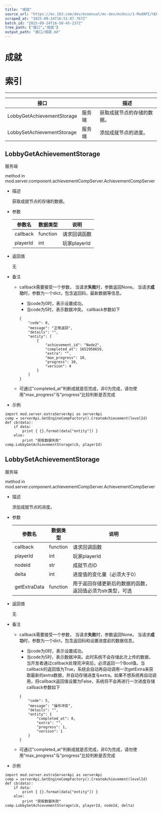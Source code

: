 ```yaml
---
title: "成就"
source_url: "https://mc.163.com/dev/mcmanual/mc-dev/mcdocs/1-ModAPI/%E6%8E%A5%E5%8F%A3/%E6%88%90%E5%B0%B1.html"
scraped_at: "2025-09-24T16:51:07.767Z"
batch_id: "2025-09-24T16-50-45-237Z"
tree_path: ["接口","成就"]
output_path: "接口/成就.md"
---
```


#  成就

#  索引

* * *

| 接口 |  | 描述 |
| --- | --- | --- |
| LobbyGetAchievementStorage | 服务端 | 获取成就节点的存储的数据。 |
| LobbySetAchievementStorage | 服务端 | 添加成就节点的进度。 |

##  LobbyGetAchievementStorage

服务端

method in mod.server.component.achievementCompServer.AchievementCompServer

*   描述
    
    获取成就节点的存储的数据。
    
*   参数
    
    | 参数名 | 数据类型 | 说明 |
    | --- | --- | --- |
    | callback | function | 请求回调函数 |
    | playerId | int | 玩家playerId |
    
*   返回值
    
    无
    
*   备注
    
    *   callback需要接受一个参数， 当请求**失败**时，参数返回None。 当请求**成功**时，参数为一个dict，包含返回码，最新数据等信息。
        
        *   当code为0时，表示设置成功。
        *   当code为5时，表示数据冲突。 callback参数如下
        
        ```
        {
            "code": 0,
            "message": "正常返回",
            "details": "",
            "entity": [
                {
                    "achievement_id": "Node2",
                    "completed_at": 1652950659,
                    "extra": "",
                    "max_progress": 10,
                    "progress": 10,
                    "version": 4
                }
            ]
        }
        
        ```
        
    *   可通过"completed\_at"判断成就是否完成，非0为完成，请勿使用"max\_progress"与"progress"比较判断是否完成
*   示例
    

```
import mod.server.extraServerApi as serverApi
comp = serverApi.GetEngineCompFactory().CreateAchievement(levelId)
def cb(data):
    if data:
        print { {}.format(data["entity"]) }
    else:
        print "获取数据失败"
comp.LobbyGetAchievementStorage(cb, playerId)

```

##  LobbySetAchievementStorage

服务端

method in mod.server.component.achievementCompServer.AchievementCompServer

*   描述
    
    添加成就节点的进度。
    
*   参数
    
    | 参数名 | 数据类型 | 说明 |
    | --- | --- | --- |
    | callback | function | 请求回调函数 |
    | playerId | int | 玩家playerId |
    | nodeId | str | 成就节点ID |
    | delta | int | 进度值的变化量（必须大于0） |
    | getExtraData | function | 用于返回存储更新后的数据的函数，返回值必须为str类型，可选 |
    
*   返回值
    
    无
    
*   备注
    
    *   callback需要接受一个参数， 当请求**失败**时，参数返回None。 当请求**成功**时，参数为一个dict，包含返回码和设置进度前的数据信息。
        
        *   当code为0时，表示设置成功。
        *   当code为5时，表示数据冲突。此时系统不会存储此次上传的数据，当开发者通过callback处理完冲突后，必须返回一个Bool值。当callback的返回值为True，系统会自动再自动调用一次getExtra来获取最新的extra数据，并自动存储进度与extra。如果不想系统再自动调用，将callback返回值设置为False，系统将不会再进行一次进度存储 callback参数如下
        
        ```
        {
            "code": 5,
            "message": "操作冲突",
            "details": "",
            "entity": {
                "completed_at": 0,
                "extra": "",
                "progress": 1,
                "version": 1
            }
        }
        
        ```
        
    *   可通过"completed\_at"判断成就是否完成，非0为完成，请勿使用"max\_progress"与"progress"比较判断是否完成
*   示例
    

```
import mod.server.extraServerApi as serverApi
comp = serverApi.GetEngineCompFactory().CreateAchievement(levelId)
def cb(data):
    if data:
        print { {}.format(data["entity"]) }
    else:
        print "获取数据失败"
comp.LobbySetAchievementStorage(cb, playerId, nodeId, delta)

```